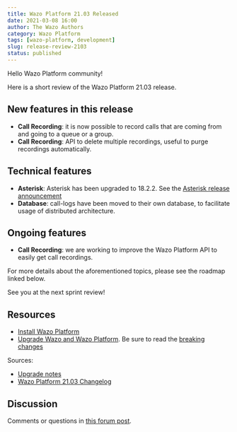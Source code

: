 ```yaml
---
title: Wazo Platform 21.03 Released
date: 2021-03-08 16:00
author: The Wazo Authors
category: Wazo Platform
tags: [wazo-platform, development]
slug: release-review-2103
status: published
---
```


Hello Wazo Platform community!

Here is a short review of the Wazo Platform 21.03 release.

## New features in this release

- **Call Recording**: it is now possible to record calls that are coming from and going to a queue or a group.
- **Call Recording**: API to delete multiple recordings, useful to purge recordings automatically.

## Technical features

- **Asterisk**: Asterisk has been upgraded to 18.2.2. See the [Asterisk release announcement](https://www.asterisk.org/asterisk-news/asterisk-16-16-2-17-9-3-18-2-2-and-16-8-cert7-now-available-security/)
- **Database**: call-logs have been moved to their own database, to facilitate usage of distributed architecture.

## Ongoing features

- **Call Recording**: we are working to improve the Wazo Platform API to easily get call recordings.

For more details about the aforementioned topics, please see the roadmap linked below.

See you at the next sprint review!

## Resources

- [Install Wazo Platform](/use-cases)
- [Upgrade Wazo and Wazo Platform](/uc-doc/upgrade/). Be sure to read the [breaking changes](/uc-doc/upgrade/upgrade_notes#21-03)

Sources:

- [Upgrade notes](/uc-doc/upgrade/upgrade_notes#21-03)
- [Wazo Platform 21.03 Changelog](https://wazo-dev.atlassian.net/issues/?jql=project%3DWAZO%20AND%20fixVersion%3D21.03)

## Discussion

Comments or questions in [this forum post](https://wazo-platform.discourse.group/t/blog-wazo-platform-21-03-released).
